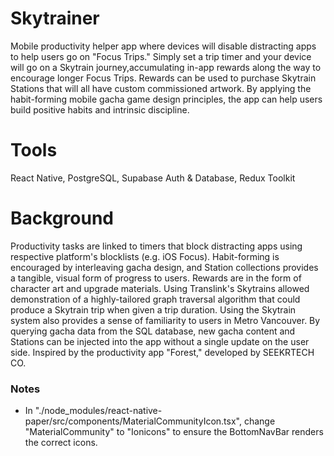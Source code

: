 # Skytrainer

Mobile productivity helper app where devices will disable distracting apps to help users go on "Focus Trips." Simply set a trip timer and your device will go on a Skytrain journey,accumulating in-app rewards along the way to encourage longer Focus Trips. Rewards can be used to purchase Skytrain Stations that will all have custom commissioned artwork. By applying the habit-forming mobile gacha game design principles, the app can help users build positive habits and intrinsic discipline.

# Tools

React Native, PostgreSQL, Supabase Auth & Database, Redux Toolkit

# Background

Productivity tasks are linked to timers that block distracting apps using respective platform's blocklists (e.g. iOS Focus). Habit-forming is
encouraged by interleaving gacha design, and Station collections provides a tangible, visual form of progress to users. Rewards are in the form of character art and
upgrade materials. Using Translink's Skytrains allowed demonstration of a highly-tailored graph traversal algorithm that could produce a Skytrain
trip when given a trip duration. Using the Skytrain system also provides a sense of familiarity to users in Metro Vancouver. By querying gacha data from the SQL database,
new gacha content and Stations can be injected into the app without a single update on the user side.
Inspired by the productivity app "Forest," developed by SEEKRTECH CO.

### Notes

- In "./node_modules/react-native-paper/src/components/MaterialCommunityIcon.tsx", change "MaterialCommunity" to "Ionicons" to ensure the BottomNavBar renders the correct icons.
